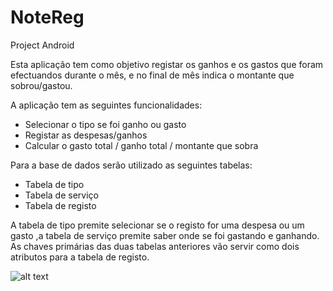 # NoteReg
Project Android

Esta aplicação tem como objetivo registar os ganhos e os gastos que foram efectuandos durante o mês, e no final de mês indica o montante que sobrou/gastou.

A aplicação tem as seguintes funcionalidades:
 - Selecionar o tipo se foi ganho ou gasto
 - Registar as despesas/ganhos
 - Calcular o gasto total / ganho total / montante que sobra
 
Para a base de dados serão utilizado as seguintes tabelas:
 - Tabela de tipo
 - Tabela de serviço
 - Tabela de registo
 
 A tabela de tipo premite selecionar se o registo for uma despesa ou um gasto ,a tabela de serviço premite saber onde se foi gastando e ganhando.
As chaves primárias das duas tabelas anteriores vão servir como dois atributos para a tabela de registo.

![alt text](https://github.com/Mr-ChenG713/BookReg/blob/master/Capturar.PNG)

